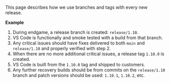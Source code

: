 This page describes how we use branches and tags with every new release.

**Example**

1. During endgame, a release branch is created: `release/1.10`.
2. VS Code is functionally and smoke tested with a build from that branch.
3. Any critical issues should have fixes delivered to both `main` and `release/1.10` and properly verified with step 2.
4. When there are no more additional critical issues, a release tag `1.10.0` is created.
5. VS Code is built from the `1.10.0` tag and shipped to customers.
6. Any further recovery builds should be from commits on the `release/1.10` branch and patch versions should be used: `1.10.1`, `1.10.2`, etc.